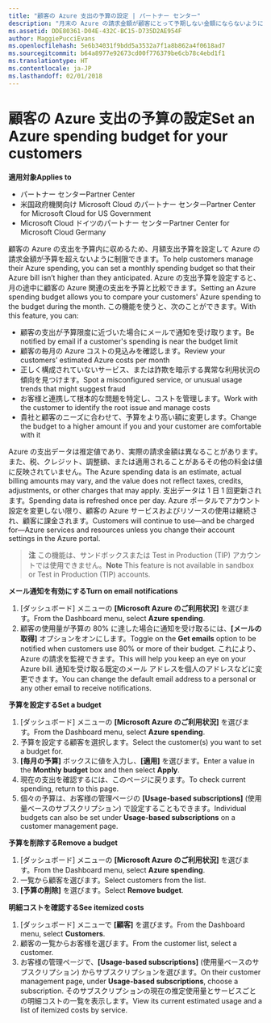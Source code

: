 ```yaml
---
title: "顧客の Azure 支出の予算の設定 | パートナー センター"
description: "月末の Azure の請求金額が顧客にとって予期しない金額にならないように、パートナー センターで顧客ごとの月額予算を設定できます。"
ms.assetid: DDE80361-D04E-432C-BC15-D735D2AE954F
author: MaggiePucciEvans
ms.openlocfilehash: 5e6b34031f9bdd5a3532a7f1a8b862a4f0618ad7
ms.sourcegitcommit: b64a8977e92673cd00f776379be6cb78c4ebd1f1
ms.translationtype: HT
ms.contentlocale: ja-JP
ms.lasthandoff: 02/01/2018
---
```

# <a name="set-an-azure-spending-budget-for-your-customers"></a><span data-ttu-id="ff2b0-103">顧客の Azure 支出の予算の設定</span><span class="sxs-lookup"><span data-stu-id="ff2b0-103">Set an Azure spending budget for your customers</span></span>

**<span data-ttu-id="ff2b0-104">適用対象</span><span class="sxs-lookup"><span data-stu-id="ff2b0-104">Applies to</span></span>**

-  <span data-ttu-id="ff2b0-105">パートナー センター</span><span class="sxs-lookup"><span data-stu-id="ff2b0-105">Partner Center</span></span>
-  <span data-ttu-id="ff2b0-106">米国政府機関向け Microsoft Cloud のパートナー センター</span><span class="sxs-lookup"><span data-stu-id="ff2b0-106">Partner Center for Microsoft Cloud for US Government</span></span>
-  <span data-ttu-id="ff2b0-107">Microsoft Cloud ドイツのパートナー センター</span><span class="sxs-lookup"><span data-stu-id="ff2b0-107">Partner Center for Microsoft Cloud Germany</span></span>

<span data-ttu-id="ff2b0-108">顧客の Azure の支出を予算内に収めるため、月額支出予算を設定して Azure の請求金額が予算を超えないように制限できます。</span><span class="sxs-lookup"><span data-stu-id="ff2b0-108">To help customers manage their Azure spending, you can set a monthly spending budget so that their Azure bill isn’t higher than they anticipated.</span></span> <span data-ttu-id="ff2b0-109">Azure の支出予算を設定すると、月の途中に顧客の Azure 関連の支出を予算と比較できます。</span><span class="sxs-lookup"><span data-stu-id="ff2b0-109">Setting an Azure spending budget allows you to compare your customers' Azure spending to the budget during the month.</span></span> <span data-ttu-id="ff2b0-110">この機能を使うと、次のことができます。</span><span class="sxs-lookup"><span data-stu-id="ff2b0-110">With this feature, you can:</span></span> 

-   <span data-ttu-id="ff2b0-111">顧客の支出が予算限度に近づいた場合にメールで通知を受け取ります。</span><span class="sxs-lookup"><span data-stu-id="ff2b0-111">Be notified by email if a customer's spending is near the budget limit</span></span>
-   <span data-ttu-id="ff2b0-112">顧客の毎月の Azure コストの見込みを確認します。</span><span class="sxs-lookup"><span data-stu-id="ff2b0-112">Review your customers’ estimated Azure costs per month</span></span>
-   <span data-ttu-id="ff2b0-113">正しく構成されていないサービス、または詐欺を暗示する異常な利用状況の傾向を見つけます。</span><span class="sxs-lookup"><span data-stu-id="ff2b0-113">Spot a misconfigured service, or unusual usage trends that might suggest fraud</span></span>
-   <span data-ttu-id="ff2b0-114">お客様と連携して根本的な問題を特定し、コストを管理します。</span><span class="sxs-lookup"><span data-stu-id="ff2b0-114">Work with the customer to identify the root issue and manage costs</span></span>
-   <span data-ttu-id="ff2b0-115">貴社と顧客のニーズに合わせて、予算をより高い額に変更します。</span><span class="sxs-lookup"><span data-stu-id="ff2b0-115">Change the budget to a higher amount if you and your customer are comfortable with it</span></span>

<span data-ttu-id="ff2b0-116">Azure の支出データは推定値であり、実際の請求金額は異なることがあります。また、税、クレジット、調整額、または適用されることがあるその他の料金は値に反映されていません。</span><span class="sxs-lookup"><span data-stu-id="ff2b0-116">The Azure spending data is an estimate, actual billing amounts may vary, and the value does not reflect taxes, credits, adjustments, or other charges that may apply.</span></span> <span data-ttu-id="ff2b0-117">支出データは 1 日 1 回更新されます。</span><span class="sxs-lookup"><span data-stu-id="ff2b0-117">Spending data is refreshed once per day.</span></span> <span data-ttu-id="ff2b0-118">Azure ポータルでアカウント設定を変更しない限り、顧客の Azure サービスおよびリソースの使用は継続され、顧客に課金されます。</span><span class="sxs-lookup"><span data-stu-id="ff2b0-118">Customers will continue to use—and be charged for—Azure services and resources unless you change their account settings in the Azure portal.</span></span> 

><span data-ttu-id="ff2b0-119">**注**   この機能は、サンドボックスまたは Test in Production (TIP) アカウントでは使用できません。</span><span class="sxs-lookup"><span data-stu-id="ff2b0-119">**Note**   This feature is not available in sandbox or Test in Production (TIP) accounts.</span></span>

**<span data-ttu-id="ff2b0-120">メール通知を有効にする</span><span class="sxs-lookup"><span data-stu-id="ff2b0-120">Turn on email notifications</span></span>**
1.  <span data-ttu-id="ff2b0-121">[ダッシュボード] メニューの **[Microsoft Azure のご利用状況]** を選びます。</span><span class="sxs-lookup"><span data-stu-id="ff2b0-121">From the Dashboard menu, select **Azure spending**.</span></span>
2.  <span data-ttu-id="ff2b0-122">顧客の使用量が予算の 80% に達した場合に通知を受け取るには、**[メールの取得]** オプションをオンにします。</span><span class="sxs-lookup"><span data-stu-id="ff2b0-122">Toggle on the **Get emails** option to be notified when customers use 80% or more of their budget.</span></span> <span data-ttu-id="ff2b0-123">これにより、Azure の請求を監視できます。</span><span class="sxs-lookup"><span data-stu-id="ff2b0-123">This will help you keep an eye on your Azure bill.</span></span> <span data-ttu-id="ff2b0-124">通知を受け取る既定のメール アドレスを個人のアドレスなどに変更できます。</span><span class="sxs-lookup"><span data-stu-id="ff2b0-124">You can change the default email address to a personal or any other email to receive notifications.</span></span>

**<span data-ttu-id="ff2b0-125">予算を設定する</span><span class="sxs-lookup"><span data-stu-id="ff2b0-125">Set a budget</span></span>**
1.  <span data-ttu-id="ff2b0-126">[ダッシュボード] メニューの **[Microsoft Azure のご利用状況]** を選びます。</span><span class="sxs-lookup"><span data-stu-id="ff2b0-126">From the Dashboard menu, select **Azure spending**.</span></span>
2.  <span data-ttu-id="ff2b0-127">予算を設定する顧客を選択します。</span><span class="sxs-lookup"><span data-stu-id="ff2b0-127">Select the customer(s) you want to set a budget for.</span></span> 
3. <span data-ttu-id="ff2b0-128">**[毎月の予算]** ボックスに値を入力し、**[適用]** を選びます。</span><span class="sxs-lookup"><span data-stu-id="ff2b0-128">Enter a value in the **Monthly budget** box and then select **Apply**.</span></span>
4.  <span data-ttu-id="ff2b0-129">現在の支出を確認するには、このページに戻ります。</span><span class="sxs-lookup"><span data-stu-id="ff2b0-129">To check current spending, return to this page.</span></span>
5.  <span data-ttu-id="ff2b0-130">個々の予算は、お客様の管理ページの **[Usage-based subscriptions]** (使用量ベースのサブスクリプション) で設定することもできます。</span><span class="sxs-lookup"><span data-stu-id="ff2b0-130">Individual budgets can also be set under **Usage-based subscriptions** on a customer management page.</span></span>

**<span data-ttu-id="ff2b0-131">予算を削除する</span><span class="sxs-lookup"><span data-stu-id="ff2b0-131">Remove a budget</span></span>**
1.  <span data-ttu-id="ff2b0-132">[ダッシュボード] メニューの **[Microsoft Azure のご利用状況]** を選びます。</span><span class="sxs-lookup"><span data-stu-id="ff2b0-132">From the Dashboard menu, select **Azure spending**.</span></span>
2.  <span data-ttu-id="ff2b0-133">一覧から顧客を選びます。</span><span class="sxs-lookup"><span data-stu-id="ff2b0-133">Select customers from the list.</span></span>
3.  <span data-ttu-id="ff2b0-134">**[予算の削除]** を選びます。</span><span class="sxs-lookup"><span data-stu-id="ff2b0-134">Select **Remove budget**.</span></span>

**<span data-ttu-id="ff2b0-135">明細コストを確認する</span><span class="sxs-lookup"><span data-stu-id="ff2b0-135">See itemized costs</span></span>**
1.  <span data-ttu-id="ff2b0-136">[ダッシュボード] メニューで **[顧客]** を選びます。</span><span class="sxs-lookup"><span data-stu-id="ff2b0-136">From the Dashboard menu, select **Customers**.</span></span>
2.  <span data-ttu-id="ff2b0-137">顧客の一覧からお客様を選びます。</span><span class="sxs-lookup"><span data-stu-id="ff2b0-137">From the customer list, select a customer.</span></span>
3.  <span data-ttu-id="ff2b0-138">お客様の管理ページで、**[Usage-based subscriptions]** (使用量ベースのサブスクリプション) からサブスクリプションを選びます。</span><span class="sxs-lookup"><span data-stu-id="ff2b0-138">On their customer management page, under **Usage-based subscriptions**, choose a subscription.</span></span> <span data-ttu-id="ff2b0-139">そのサブスクリプションの現在の推定使用量とサービスごとの明細コストの一覧を表示します。</span><span class="sxs-lookup"><span data-stu-id="ff2b0-139">View its current estimated usage and a list of itemized costs by service.</span></span>


 

 




